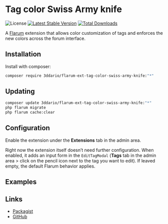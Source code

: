 # Tag color Swiss Army knife

![License](https://img.shields.io/badge/license-MIT-blue.svg) [![Latest Stable Version](https://img.shields.io/packagist/v/3ddario/flarum-ext-tag-color-swiss-army-knife.svg)](https://packagist.org/packages/3ddario/flarum-ext-tag-color-swiss-army-knife) [![Total Downloads](https://img.shields.io/packagist/dt/3ddario/flarum-ext-tag-color-swiss-army-knife.svg)](https://packagist.org/packages/3ddario/flarum-ext-tag-color-swiss-army-knife)

A [Flarum](http://flarum.org) extension that allows color customization of tags and enforces the new colors across the forum interface.

## Installation

Install with composer:

```sh
composer require 3ddario/flarum-ext-tag-color-swiss-army-knife:"*"
```

## Updating

```sh
composer update 3ddario/flarum-ext-tag-color-swiss-army-knife:"*"
php flarum migrate
php flarum cache:clear
```

## Configuration

Enable the extension under the **Extensions** tab in the admin area.

Right now the extension itself doesn’t need further configuration. When enabled, it adds an input form in the `EditTagModal` (**Tags** tab in the admin area > click on the pencil icon next to the tag you want to edit). If leaved empty, the default Flarum behavior applies.

## Examples

## Links

- [Packagist](https://packagist.org/packages/3ddario/flarum-ext-tag-color-swiss-army-knife)
- [GitHub](https://github.com/3ddario/flarum-ext-tag-color-swiss-army-knife)

